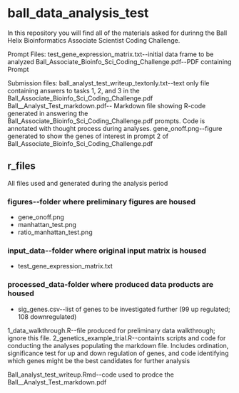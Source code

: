 # ball_data_analysis_test

In this repository you will find all of the materials asked for durinng the Ball Helix Bioinformatics Associate Scientist Coding Challenge.

Prompt Files:
test_gene_expression_matrix.txt--initial data frame to be analyzed
Ball_Associate_Bioinfo_Sci_Coding_Challenge.pdf--PDF containing Prompt

Submission files:
ball_analyst_test_writeup_textonly.txt--text only file containing answers to tasks 1, 2, and 3 in the Ball_Associate_Bioinfo_Sci_Coding_Challenge.pdf
Ball__Analyst_Test_markdown.pdf-- Markdown file showing R-code generated in answering the Ball_Associate_Bioinfo_Sci_Coding_Challenge.pdf prompts. Code is annotated with thought process during analyses.
gene_onoff.png--figure generated to show the genes of interest in prompt 2 of Ball_Associate_Bioinfo_Sci_Coding_Challenge.pdf

## r_files
All files used and generated during the analysis period

### figures--folder where preliminary figures are housed
- gene_onoff.png
- manhattan_test.png
- ratio_manhattan_test.png

### input_data--folder where original input matrix is housed
- test_gene_expression_matrix.txt

### processed_data-folder where produced data products are housed 
- sig_genes.csv--list of genes to be investigated further (99 up regulated; 108 downregulated)




1_data_walkthrough.R--file produced for preliminary data walkthrough; ignore this file.
2_genetics_example_trial.R--containts scripts and code for conducting the analyses populating the markdown file. Includes ordination, significance test for up and down regulation of genes, and code identifying which genes might be the best candidates for further analysis

Ball_analyst_test_writeup.Rmd--code used to prodce the Ball__Analyst_Test_markdown.pdf





